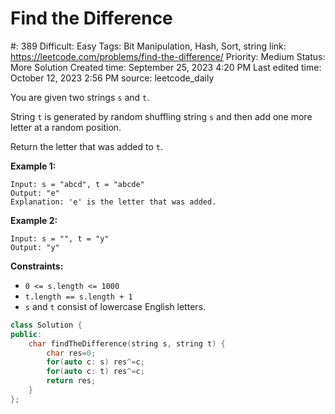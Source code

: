 # Find the Difference

#: 389
Difficult: Easy
Tags: Bit Manipulation, Hash, Sort, string
link: https://leetcode.com/problems/find-the-difference/
Priority: Medium
Status: More Solution
Created time: September 25, 2023 4:20 PM
Last edited time: October 12, 2023 2:56 PM
source: leetcode_daily

You are given two strings `s` and `t`.

String `t` is generated by random shuffling string `s` and then add one more letter at a random position.

Return the letter that was added to `t`.

**Example 1:**

```
Input: s = "abcd", t = "abcde"
Output: "e"
Explanation: 'e' is the letter that was added.

```

**Example 2:**

```
Input: s = "", t = "y"
Output: "y"

```

**Constraints:**

- `0 <= s.length <= 1000`
- `t.length == s.length + 1`
- `s` and `t` consist of lowercase English letters.

```cpp
class Solution {
public: 
    char findTheDifference(string s, string t) {
        char res=0;
        for(auto c: s) res^=c;
        for(auto c: t) res^=c;
        return res;
    }
};
```